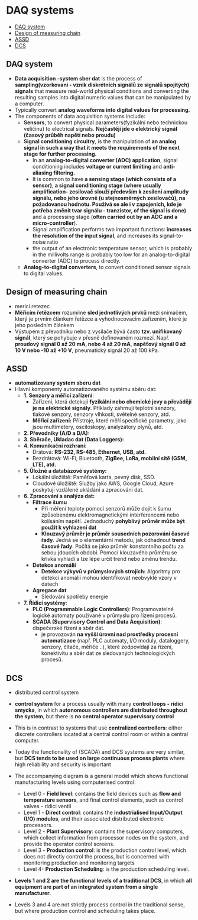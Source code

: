 # DAQ systems

- [DAQ system](#daq-system)
- [Design of measuring chain](#design-of-measuring-chain)
- [ASSD](#assd)
- [DCS](#dcs)


## DAQ system
- **Data acquisition -system sber dat** is the process of **sampling(vzorkovani -  vznik diskrétních signálů ze signálů spojitých) signals** that measure real-world physical conditions and converting the resulting samples into digital numeric values that can be manipulated by a computer.
- Typically convert **analog waveforms into digital values for processing.**
- The components of data acquisition systems include:
  - **Sensors**, to convert physical parameters(fyzikální nebo technickou veličinu) to electrical signals. **Nejčastěji jde o elektrický signál (časový průběh napětí nebo proudu)**
  - **Signal conditioning circuitry**, is the manipulation of **an analog signal in such a way that it meets the requirements of the next stage for further processing.**
    - In an **analog-to-digital converter (ADC) application**, signal conditioning includes **voltage or current limiting** and **anti-aliasing filtering.**
    - It is common to have **a sensing stage (which consists of a sensor)**, **a signal conditioning stage (where usually amplification- zesilovač slouží především k zesílení amplitudy signálu, nebo jeho úrovně (u stejnosměrných zesilovačů), na požadovanou hodnotu. Používá se ale i v zapojeních, kde je potřeba změnit tvar signálu - tranzistor,  of the signal is done)** and a processing stage (**often carried out by an ADC and a micro-controller**).
    - Signal amplification performs two important functions: **increases the resolution of the input signal**, and increases its signal-to-noise ratio
    -  the output of an electronic temperature sensor, which is probably in the millivolts range is probably too low for an analog-to-digital converter (ADC) to process directly.
  - **Analog-to-digital converters**, to convert conditioned sensor signals to digital values.
 
## Design of measuring chain
- merici retezec
- **Měřicím řetězcem** rozumíme **sled jednotlivých prvků** mezi snímačem, který je prvním článkem řetězce a vyhodnocovacím zařízením, které je jeho posledním článkem
- Výstupem z převodníku nebo z vysílače bývá často **tzv. unifikovaný signál**, který se pohybuje v přesně definovaném rozmezí. Např. **proudový signál 0 až 20 mA, nebo 4 až 20 mA**, **napěťový signál 0 až 10 V nebo -10 až +10 V**, pneumatický signál 20 až 100 kPa.


## ASSD
- **automatizovany system sberu dat**
- Hlavní komponenty automatizovaného systému sběru dat:
  - **1. Senzory a měřicí zařízení**:
    - Zařízení, která detekují **fyzikální nebo chemické jevy a převádějí je na elektrické signály**. Příklady zahrnují teplotní senzory, tlakové senzory, senzory vlhkosti, světelné senzory, atd.
    - **Měřicí zařízení:** Přístroje, které měří specifické parametry, jako jsou multimetery, osciloskopy, analyzátory plynů, atd.
  - **2. Převodníky (A/D a D/A):**
  - **3. Sběrače, Ukladac dat (Data Loggers):**
  - **4. Komunikační rozhraní:**
    - Drátová: **RS-232, RS-485, Ethernet, USB, atd.**
    - Bezdrátová: Wi-Fi, Bluetooth, **ZigBee, LoRa, mobilní sítě (GSM, LTE), atd.**
  - **5. Úložné a databázové systémy:**
    - Lokální úložiště: Paměťová karta, pevný disk, SSD.
    - Cloudové úložiště: Služby jako AWS, Google Cloud, Azure poskytují vzdálené ukládání a zpracování dat.
  - **6. Zpracování a analýza dat:**
    - **Filtrace šumu**
      - Při měření teploty pomocí senzorů může dojít k šumu způsobenému elektromagnetickými interferencemi nebo kolísáním napětí. Jednoduchý **pohyblivý průměr může být použit k vyhlazení dat**
      - **Klouzavý průměr je průměr sousedních pozorování časové řady**. Jedná se o elementární metodu, jak odhadnout **trend časové řady**. Počítá se jako průměr konstantního počtu za sebou jdoucích období. Pomocí klouzavého průměru se křivka vyhladí a lze lépe určit trend nebo změnu trendu.
    - **Detekce anomálií**
      - **Detekce výkyvů v průmyslových strojích:** Algoritmy pro detekci anomálií mohou identifikovat neobvyklé vzory v datech
    - **Agregace dat**
      - Sledování spotřeby energie
  - **7. Řídicí systémy**:
    - **PLC (Programmable Logic Controllers)**: Programovatelné logické automaty používané v průmyslu pro řízení procesů.
    - **SCADA (Supervisory Control and Data Acquisition)**: dispečerské řízení a sběr dat.
      - je provozován **na vyšší úrovni nad prostředky procesní automatizace** (např. PLC automaty, I/O moduly, dataloggery, senzory, čítače, měřiče ..), které zodpovídají za řízení, konektivitu a sběr dat ze sledovaných technologických procesů.       
     
## DCS
- distributed control system
- **control system** for a process  usually with many **control loops - ridici smycka**, in which **autonomous controllers are distributed throughout the system**, but there is **no central operator supervisory control**
- This is in contrast to systems that use **centralized controllers**: either discrete controllers located at a central control room or within a central computer. 
- Today the functionality of (SCADA) and DCS systems are very similar, but **DCS tends to be used on large continuous process plants** where high reliability and security is important

- The accompanying diagram is a general model which shows functional manufacturing levels using computerised control:
  - Level 0 - **Field level**: contains the field devices such as **flow and temperature sensors**, and final control elements, such as control valves - ridici ventil
  - Level 1 - **Direct control**: contains the **industrialised Input/Output (I/O) modules**, and their associated distributed electronic processors.
  - Level 2 - **Plant Supervisory**: contains the supervisory computers, which collect information from processor nodes on the system, and provide the operator control screens.
  - Level 3 - **Production control**: is the production control level, which does not directly control the process, but is concerned with monitoring production and monitoring targets
  - Level 4- **Production Scheduling**: is the production scheduling level.

- **Levels 1 and 2 are the functional levels of a traditional DCS**, in which **all equipment are part of an integrated system from a single manufacturer.**
- Levels 3 and 4 are not strictly process control in the traditional sense, but where production control and scheduling takes place. 


 
